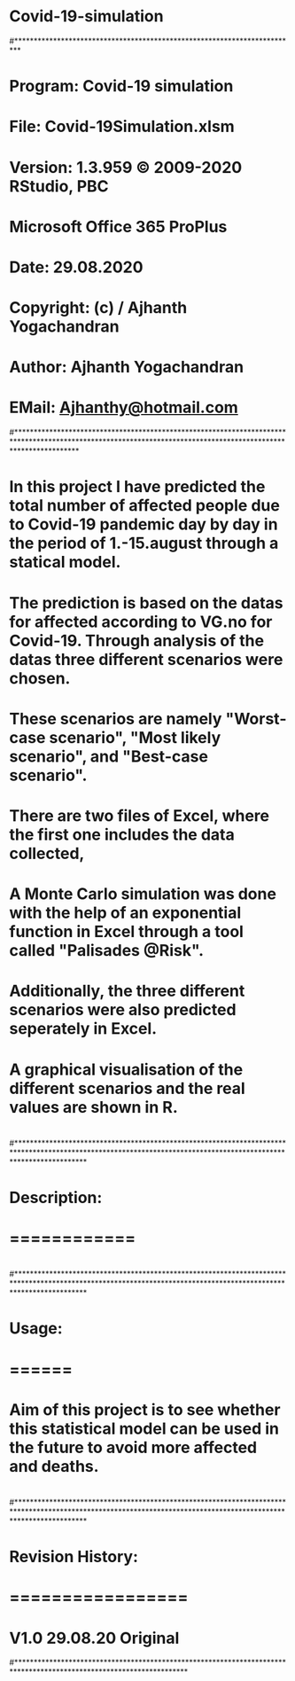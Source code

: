# Covid-19-simulation

#*************************************************************************
#
#   Program:    Covid-19 simulation
#   File:       Covid-19Simulation.xlsm
#   
#   Version:    1.3.959 © 2009-2020 RStudio, PBC
#               Microsoft Office 365 ProPlus
#   Date:       29.08.2020
#   
#   
#   Copyright:  (c) / Ajhanth Yogachandran
#   Author:     Ajhanth Yogachandran
#   EMail:      Ajhanthy@hotmail.com

#***************************************************************************************************************************************************************

# In this project I have predicted the total number of affected people due to Covid-19 pandemic day by day in the period of 1.-15.august through a statical model.
# The prediction is based on the datas for affected according to VG.no for Covid-19. Through analysis of the datas three different scenarios were chosen. 
# These scenarios are namely "Worst-case scenario", "Most likely scenario", and "Best-case scenario".
# There are two files of Excel, where the first one includes the data collected,  
# A Monte Carlo simulation was done with the help of an exponential function in Excel through a tool called "Palisades @Risk".
# Additionally, the three different scenarios were also predicted seperately in Excel.
# A graphical visualisation of the different scenarios and the real values are shown in R. 
#
#*****************************************************************************************************************************************************************
#
#   Description:
#   ============
#
#*****************************************************************************************************************************************************************
#
#   Usage:
#   ======
#   Aim of this project is to see whether this statistical model can be used in the future to avoid more affected and deaths.
#
#*****************************************************************************************************************************************************************
#
#   Revision History:
#   =================
#   V1.0   29.08.20  Original
#********************************************************************************************************************
